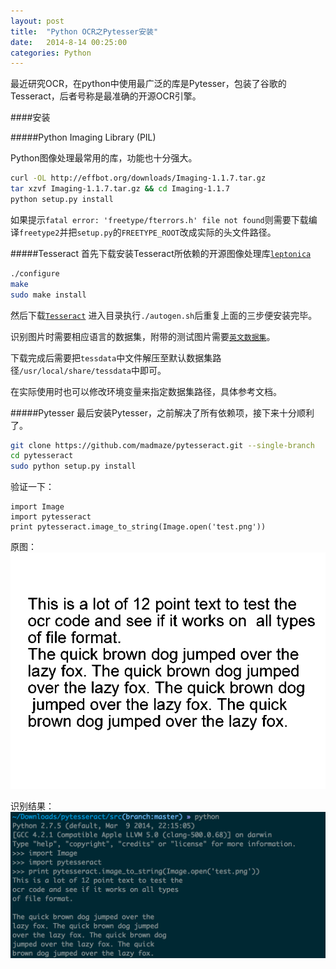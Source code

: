 ```yaml
---
layout: post
title:  "Python OCR之Pytesser安装"
date:   2014-8-14 00:25:00
categories: Python
---
```


最近研究OCR，在python中使用最广泛的库是Pytesser，包装了谷歌的Tesseract，后者号称是最准确的开源OCR引擎。

####安装

#####Python Imaging Library (PIL)

Python图像处理最常用的库，功能也十分强大。

```bash
curl -OL http://effbot.org/downloads/Imaging-1.1.7.tar.gz
tar xzvf Imaging-1.1.7.tar.gz && cd Imaging-1.1.7
python setup.py install
```

如果提示`fatal error: 'freetype/fterrors.h' file not found`则需要下载编译`freetype2`并把`setup.py`的`FREETYPE_ROOT`改成实际的头文件路径。

#####Tesseract
首先下载安装Tesseract所依赖的开源图像处理库[`leptonica`](http://cjj.kr.distfiles.macports.org/leptonica/leptonica-1.71.tar.gz)

```bash
./configure
make
sudo make install
```

然后下载[`Tesseract`](http://cjj.kr.distfiles.macports.org/tesseract/tesseract-3.02.02.tar.gz)
进入目录执行`./autogen.sh`后重复上面的三步便安装完毕。

识别图片时需要相应语言的数据集，附带的测试图片需要[`英文数据集`](http://cjj.kr.distfiles.macports.org/tesseract/tesseract-ocr-3.01.eng.tar.gz)。

下载完成后需要把`tessdata`中文件解压至默认数据集路径`/usr/local/share/tessdata`中即可。

在实际使用时也可以修改环境变量来指定数据集路径，具体参考文档。

#####Pytesser
最后安装Pytesser，之前解决了所有依赖项，接下来十分顺利了。

```bash
git clone https://github.com/madmaze/pytesseract.git --single-branch
cd pytesseract
sudo python setup.py install
```

验证一下：

```Python3
import Image
import pytesseract
print pytesseract.image_to_string(Image.open('test.png'))
```

原图：
![ocr-test](/assets/images/ocr-test.png)

识别结果：
![ocr-result](/assets/images/ocr-result.png)




